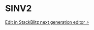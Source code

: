 # SINV2

[Edit in StackBlitz next generation editor ⚡️](https://stackblitz.com/~/github.com/manueltll1/SINV2)